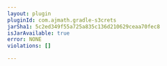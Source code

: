 ```yaml
---
layout: plugin
pluginId: com.ajmath.gradle-s3crets
jarSha1: 5c2ed349f55a725a835c136d210629ceaa70fec8
isJarAvailable: true
error: NONE
violations: []

---
```

